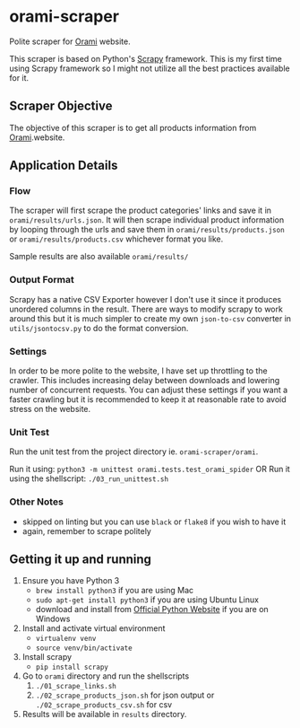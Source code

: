 # orami-scraper
Polite scraper for [Orami](https://www.orami.co.id/) website. 

This scraper is based on Python's [Scrapy](https://docs.scrapy.org/en/latest/index.html) framework. This is my first time using Scrapy framework so I might not utilize all the best practices available for it.

## Scraper Objective
The objective of this scraper is to get all products information from [Orami](https://www.orami.co.id/).website.

## Application Details

### Flow
The scraper will first scrape the product categories' links and save it in `orami/results/urls.json`. It will then scrape individual product information by looping through the urls and save them in `orami/results/products.json` or `orami/results/products.csv` whichever format you like.

Sample results are also available `orami/results/`

### Output Format
Scrapy has a native CSV Exporter however I don't use it since it produces unordered columns in the result. There are ways to modify scrapy to work around this but it is much simpler to create my own `json-to-csv` converter in `utils/jsontocsv.py` to do the format conversion.

### Settings
In order to be more polite to the website, I have set up throttling to the crawler. This includes increasing delay between downloads and lowering number of concurrent requests. You can adjust these settings if you want a faster crawling but it is recommended to keep it at reasonable rate to avoid stress on the website.

### Unit Test
Run the unit test from the project directory ie. `orami-scraper/orami`.

Run it using: `python3 -m unittest orami.tests.test_orami_spider`
OR
Run it using the shellscript: `./03_run_unittest.sh`


### Other Notes
- skipped on linting but you can use `black` or `flake8` if you wish to have it
- again, remember to scrape politely

## Getting it up and running
1. Ensure you have Python 3
   - `brew install python3` if you are using Mac
   - `sudo apt-get install python3` if you are using Ubuntu Linux
   - download and install from [Official Python Website](https://www.python.org/) if you are on Windows
2. Install and activate virtual environment
   - `virtualenv venv`
   - `source venv/bin/activate`
3. Install scrapy
   - `pip install scrapy`
4. Go to `orami` directory and run the shellscripts
   1. `./01_scrape_links.sh`
   2. `./02_scrape_products_json.sh` for json output or `./02_scrape_products_csv.sh` for csv
5. Results will be available in `results` directory.


